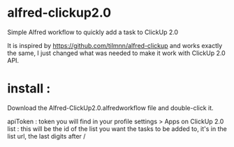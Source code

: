 # alfred-clickup2.0
Simple Alfred workflow to quickly add a task to ClickUp 2.0

It is inspired by https://github.com/tilmnn/alfred-clickup and works exactly the same, I just changed what was needed to make it work with ClickUp 2.0 API.

# install :
Download the Alfred-ClickUp2.0.alfredworkflow file and double-click it.

apiToken : token you will find in your profile settings > Apps on ClickUp 2.0
list : this will be the id of the list you want the tasks to be added to, it's in the list url, the last digits after /
